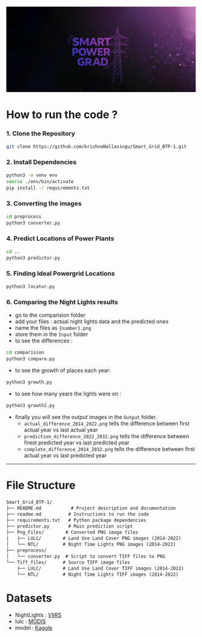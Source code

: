 ![alternate](https://github.com/krishnaNallasingu/Smart_Grid_BTP-1/blob/main/logo.jpg)

# How to run the code ? 
### 1. Clone the Repository
```bash
git clone https://github.com/krishnaNallasingu/Smart_Grid_BTP-1.git
```

### 2. Install Dependencies
```bash
python3 -m venv env
source ./env/bin/activate
pip install -r requirements.txt
```

### 3. Converting the images
```bash
cd preprocess
python3 converter.py
```

### 4. Predict Locations of Power Plants
```bash
cd ..
python3 predictor.py
```

### 5. Finding Ideal Powergrid Locations
```bash
python3 locator.py
```

### 6. Comparing the Night Lights results
- go to the comparision folder
- add your files : actual night lights data and the predicted ones
- name the files as `{number}.png`
- store them in the `Input` folder
- to see the differences :
```bash
cd comparision
python3 compare.py
```
- to see the growth of places each year:
```bash
python3 growth.py
```
- to see how many years the lights were on :
```bash
python3 growth2.py
```
- finally you will see the output images in the `Output` folder.
  - `actual_difference_2014_2022.png` tells the difference between first actual year vs last actual year
  - `prediction_difference_2022_2032.png` tells the difference between firest predicted year vs last predicted year
  - `complete_difference_2014_2032.png` tells the difference between first actual year vs last predicted year

---

# File Structure

```
Smart_Grid_BTP-1/
├── README.md           # Project description and documentation
├── readme.md          # Instructions to run the code
├── requirements.txt   # Python package dependencies
├── predictor.py       # Main prediction script
├── Png_Files/        # Converted PNG image files
│   ├── LULC/        # Land Use Land Cover PNG images (2014-2022)
│   └── NTL/         # Night Time Lights PNG images (2014-2022)
├── preprocess/
│   └── converter.py  # Script to convert TIFF files to PNG
└── Tiff_files/      # Source TIFF image files
    ├── LULC/        # Land Use Land Cover TIFF images (2014-2022)
    └── NTL/         # Night Time Lights TIFF images (2014-2022)
```

# Datasets
- NightLights : [VIIRS](https://developers.google.com/earth-engine/datasets/catalog/NOAA_VIIRS_DNB_MONTHLY_V1_VCMCFG)
- lulc : [MODIS](https://developers.google.com/earth-engine/datasets/catalog/MODIS_061_MCD12Q1)
- model : [Kaggle](https://www.kaggle.com/code/susheelkrishna2/ntl-predictions)
